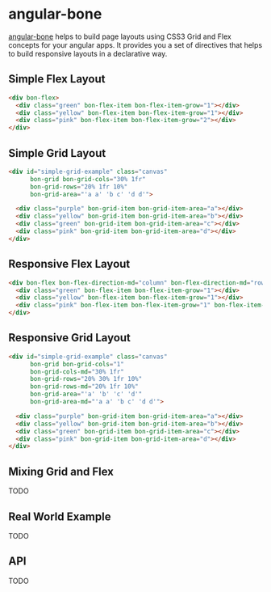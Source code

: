# angular-bone

[angular-bone](https://vjai.github.io/angular-bone/) helps to build page layouts using CSS3 Grid and Flex concepts for your angular apps. 
It provides you a set of directives that helps to build responsive layouts in a declarative way.


## Simple Flex Layout

```html
<div bon-flex>
  <div class="green" bon-flex-item bon-flex-item-grow="1"></div>
  <div class="yellow" bon-flex-item bon-flex-item-grow="1"></div>
  <div class="pink" bon-flex-item bon-flex-item-grow="2"></div>
</div>
```


## Simple Grid Layout

```html
<div id="simple-grid-example" class="canvas"
      bon-grid bon-grid-cols="30% 1fr"
      bon-grid-rows="20% 1fr 10%"
      bon-grid-area="'a a' 'b c' 'd d'">

  <div class="purple" bon-grid-item bon-grid-item-area="a"></div>
  <div class="yellow" bon-grid-item bon-grid-item-area="b"></div>
  <div class="green" bon-grid-item bon-grid-item-area="c"></div>
  <div class="pink" bon-grid-item bon-grid-item-area="d"></div>
</div>
```


## Responsive Flex Layout

```html
<div bon-flex bon-flex-direction-md="column" bon-flex-direction-md="row">
  <div class="green" bon-flex-item bon-flex-item-grow="1"></div>
  <div class="yellow" bon-flex-item bon-flex-item-grow="1"></div>
  <div class="pink" bon-flex-item bon-flex-item-grow="1" bon-flex-item-grow-md="2"></div>
</div>
```


## Responsive Grid Layout

```html
<div id="simple-grid-example" class="canvas"
      bon-grid bon-grid-cols="1"
      bon-grid-cols-md="30% 1fr"
      bon-grid-rows="20% 30% 1fr 10%"
      bon-grid-rows-md="20% 1fr 10%"
      bon-grid-area="'a' 'b' 'c' 'd'"
      bon-grid-area-md="'a a' 'b c' 'd d'">

  <div class="purple" bon-grid-item bon-grid-item-area="a"></div>
  <div class="yellow" bon-grid-item bon-grid-item-area="b"></div>
  <div class="green" bon-grid-item bon-grid-item-area="c"></div>
  <div class="pink" bon-grid-item bon-grid-item-area="d"></div>
</div>
```


## Mixing Grid and Flex

TODO


## Real World Example

TODO


## API

TODO

